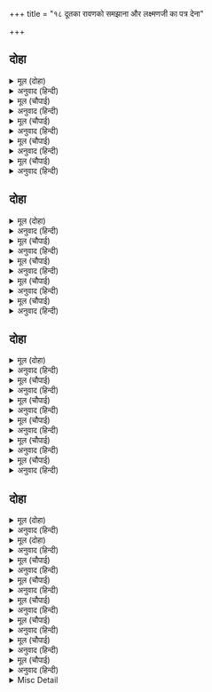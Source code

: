 +++
title = "१८ दूतका रावणको समझाना और लक्ष्मणजी का पत्र देना"

+++


## दोहा


<details><summary>मूल (दोहा)</summary>

की भइ भेंट कि फिरि गए श्रवन सुजसु सुनि मोर।  
कहसि न रिपु दल तेज बल बहुत चकित चित तोर॥ ५३॥
</details>

<details><summary>अनुवाद (हिन्दी)</summary>

उनसे तेरी भेंट हुई या वे कानोंसे मेरा सुयश सुनकर ही लौट गये? शत्रुसेनाका तेज और बल बताता क्यों नहीं? तेरा चित्त बहुत ही चकित (भौंचक्का-सा) हो रहा है॥ ५३॥
</details>

<details><summary>मूल (चौपाई)</summary>

नाथ कृपा करि पूँछेहु जैसें।  
मानहु कहा क्रोध तजि तैसें॥  
मिला जाइ जब अनुज तुम्हारा।  
जातहिं राम तिलक तेहि सारा॥
</details>

<details><summary>अनुवाद (हिन्दी)</summary>

[दूतने कहा—] हे नाथ! आपने जैसे कृपा करके पूछा है, वैसे ही क्रोध छोड़कर मेरा कहना मानिये (मेरी बातपर विश्वास कीजिये)। जब आपका छोटा भाई श्रीरामजीसे जाकर मिला, तब उसके पहुँचते ही श्रीरामजीने उसको राजतिलक कर दिया॥ १॥
</details>

<details><summary>मूल (चौपाई)</summary>

रावन दूत हमहि सुनि काना।  
कपिन्ह बाँधि दीन्हे दुख नाना॥  
श्रवन नासिका काटैं लागे।  
राम सपथ दीन्हें हम त्यागे॥
</details>

<details><summary>अनुवाद (हिन्दी)</summary>

हम रावणके दूत हैं, यह कानोंसे सुनकर वानरोंने हमें बाँधकर बहुत कष्ट दिये, यहाँतक कि वे हमारे नाक-कान काटने लगे। श्रीरामजीकी शपथ दिलानेपर कहीं उन्होंने हमको छोड़ा॥ २॥
</details>

<details><summary>मूल (चौपाई)</summary>

पूँछिहु नाथ राम कटकाई।  
बदन कोटि सत बरनि न जाई॥  
नाना बरन भालु कपि धारी।  
बिकटानन बिसाल भयकारी॥
</details>

<details><summary>अनुवाद (हिन्दी)</summary>

हे नाथ! आपने श्रीरामजीकी सेना पूछी; सो वह तो सौ करोड़ मुखोंसे भी वर्णन नहीं की जा सकती। अनेकों रंगोंके भालु और वानरोंकी सेना है, जो भयंकर मुखवाले, विशाल शरीरवाले और भयानक हैं॥ ३॥
</details>

<details><summary>मूल (चौपाई)</summary>

जेहिं पुर दहेउ हतेउ सुत तोरा।  
सकल कपिन्ह महँ तेहि बलु थोरा॥  
अमित नाम भट कठिन कराला।  
अमित नाग बल बिपुल बिसाला॥
</details>

<details><summary>अनुवाद (हिन्दी)</summary>

जिसने नगरको जलाया और आपके पुत्र अक्षयकुमारको मारा, उसका बल तो सब वानरोंमें थोड़ा है। असंख्य नामोंवाले बड़े ही कठोर और भयंकर योद्धा हैं। उनमें असंख्य हाथियोंका बल है और वे बड़े ही विशाल हैं॥ ४॥
</details>

## दोहा


<details><summary>मूल (दोहा)</summary>

द्विबिद मयंद नील नल अंगद गद बिकटासि।  
दधिमुख केहरि निसठ सठ जामवंत बलरासि॥ ५४॥
</details>

<details><summary>अनुवाद (हिन्दी)</summary>

द्विविद, मयंद, नील, नल, अंगद, गद, विकटास्य, दधिमुख, केसरी, निशठ, शठ और जाम्बवान्—ये सभी बलकी राशि हैं॥ ५४॥
</details>

<details><summary>मूल (चौपाई)</summary>

ए कपि सब सुग्रीव समाना।  
इन्ह सम कोटिन्ह गनइ को नाना॥  
राम कृपाँ अतुलित बल तिन्हहीं।  
तृन समान त्रैलोकहि गनहीं॥
</details>

<details><summary>अनुवाद (हिन्दी)</summary>

ये सब वानर बलमें सुग्रीवके समान हैं और इनके-जैसे [एक-दो नहीं] करोड़ों हैं, उन बहुत-सोंको गिन ही कौन सकता है? श्रीरामजीकी कृपासे उनमें अतुलनीय बल है। वे तीनों लोकोंको तृणके समान [तुच्छ] समझते हैं॥ १॥
</details>

<details><summary>मूल (चौपाई)</summary>

अस मैं सुना श्रवन दसकंधर।  
पदुम अठारह जूथप बंदर॥  
नाथ कटक महँ सो कपि नाहीं।  
जो न तुम्हहि जीतै रन माहीं॥
</details>

<details><summary>अनुवाद (हिन्दी)</summary>

हे दशग्रीव! मैंने कानोंसे ऐसा सुना है कि अठारह पद्म तो अकेले वानरोंके सेनापति हैं। हे नाथ! उस सेनामें ऐसा कोई वानर नहीं है, जो आपको रणमें न जीत सके॥ २॥
</details>

<details><summary>मूल (चौपाई)</summary>

परम क्रोध मीजहिं सब हाथा।  
आयसु पै न देहिं रघुनाथा॥  
सोषहिं सिंधु सहित झष ब्याला।  
पूरहिं न त भरि कुधर बिसाला॥
</details>

<details><summary>अनुवाद (हिन्दी)</summary>

सब-के-सब अत्यन्त क्रोधसे हाथ मीजते हैं। पर श्रीरघुनाथजी उन्हें आज्ञा नहीं देते। हम मछलियों और साँपोंसहित समुद्रको सोख लेंगे। नहीं तो, बड़े-बड़े पर्वतोंसे उसे भरकर पूर (पाट) देंगे॥ ३॥
</details>

<details><summary>मूल (चौपाई)</summary>

मर्दि गर्द मिलवहिं दससीसा।  
ऐसेइ बचन कहहिं सब कीसा॥  
गर्जहिं तर्जहिं सहज असंका।  
मानहुँ ग्रसन चहत हहिं लंका॥
</details>

<details><summary>अनुवाद (हिन्दी)</summary>

और रावणको मसलकर धूलमें मिला देंगे। सब वानर ऐसे ही वचन कह रहे हैं। सब सहज ही निडर हैं; इस प्रकार गरजते और डपटते हैं मानो लङ्काको निगल ही जाना चाहते हैं॥ ४॥
</details>

## दोहा


<details><summary>मूल (दोहा)</summary>

सहज सूर कपि भालु सब पुनि सिर पर प्रभु राम।  
रावन काल कोटि कहुँ जीति सकहिं संग्राम॥ ५५॥
</details>

<details><summary>अनुवाद (हिन्दी)</summary>

सब वानर-भालू सहज ही शूरवीर हैं फिर उनके सिरपर प्रभु (सर्वेश्वर) श्रीरामजी हैं। हे रावण! वे संग्राममें करोड़ों कालोंको जीत सकते हैं॥ ५५॥
</details>

<details><summary>मूल (चौपाई)</summary>

राम तेज बल बुधि बिपुलाई।  
सेष सहस सत सकहिं न गाई॥  
सक सर एक सोषि सत सागर।  
तव भ्रातहि पूँछेउ नय नागर॥
</details>

<details><summary>अनुवाद (हिन्दी)</summary>

श्रीरामचन्द्रजीके तेज (सामर्थ्य), बल और बुद्धिकी अधिकताको लाखों शेष भी नहीं गा सकते। वे एक ही बाणसे सैकड़ों समुद्रोंको सोख सकते हैं, परन्तु नीतिनिपुण श्रीरामजीने [नीतिकी रक्षाके लिये] आपके भाईसे उपाय पूछा॥ १॥
</details>

<details><summary>मूल (चौपाई)</summary>

तासु बचन सुनि सागर पाहीं।  
मागत पंथ कृपा मन माहीं॥  
सुनत बचन बिहसा दससीसा।  
जौं असि मति सहाय कृत कीसा॥
</details>

<details><summary>अनुवाद (हिन्दी)</summary>

उनके (आपके भाईके) वचन सुनकर वे (श्रीरामजी) समुद्रसे राह माँग रहे हैं, उनके मनमें कृपा भरी है [इसलिये वे उसे सोखते नहीं]। दूतके ये वचन सुनते ही रावण खूब हँसा [और बोला—] जब ऐसी बुद्धि है, तभी तो वानरोंको सहायक बनाया है॥ २॥
</details>

<details><summary>मूल (चौपाई)</summary>

सहज भीरु कर बचन दृढ़ाई।  
सागर सन ठानी मचलाई॥  
मूढ़ मृषा का करसि बड़ाई।  
रिपु बल बुद्धि थाह मैं पाई॥
</details>

<details><summary>अनुवाद (हिन्दी)</summary>

स्वाभाविक ही डरपोक विभीषणके वचनको प्रमाण करके उन्होंने समुद्रसे मचलना (बालहठ) ठाना है। अरे मूर्ख! झूठी बड़ाई क्या करता है! बस, मैंने शत्रु (राम) के बल और बुद्धिकी थाह पा ली॥ ३॥
</details>

<details><summary>मूल (चौपाई)</summary>

सचिव सभीत बिभीषन जाकें।  
बिजय बिभूति कहाँ जग ताकें॥  
सुनि खल बचन दूत रिस बाढ़ी।  
समय बिचारि पत्रिका काढ़ी॥
</details>

<details><summary>अनुवाद (हिन्दी)</summary>

जिसके विभीषण-जैसा डरपोक मन्त्री हो, उसे जगत् में विजय और विभूति (ऐश्वर्य) कहाँ! दुष्ट रावणके वचन सुनकर दूतको क्रोध बढ़ आया। उसने मौका समझकर पत्रिका निकाली॥ ४॥
</details>

<details><summary>मूल (चौपाई)</summary>

रामानुज दीन्ही यह  पाती।  
नाथ बचाइ जुड़ावहु छाती॥  
बिहसि बाम कर लीन्ही रावन।  
सचिव बोलि सठ लाग बचावन॥
</details>

<details><summary>अनुवाद (हिन्दी)</summary>

[और कहा—] श्रीरामजीके छोटे भाई लक्ष्मणने यह पत्रिका दी है। हे नाथ! इसे बचवाकर छाती ठंडी कीजिये। रावणने हँसकर उसे बायें हाथसे लिया और मन्त्रीको बुलवाकर वह मूर्ख उसे बँचाने लगा॥ ५॥
</details>

## दोहा


<details><summary>मूल (दोहा)</summary>

बातन्ह मनहि रिझाइ सठ जनि घालसि कुल खीस।  
राम बिरोध न उबरसि सरन बिष्नु अज ईस॥ ५६(क)॥
</details>

<details><summary>अनुवाद (हिन्दी)</summary>

[पत्रिकामें लिखा था—] अरे मूर्ख! केवल बातोंसे ही मनको रिझाकर अपने कुलको नष्ट-भ्रष्ट न कर! श्रीरामजीसे विरोध करके तू विष्णु, ब्रह्मा और महेशकी शरण जानेपर भी नहीं बचेगा॥ ५६(क)॥
</details>

<details><summary>मूल (दोहा)</summary>

की तजि मान अनुज इव प्रभु पद पंकज भृंग।  
होहि कि राम सरानल खल कुल सहित पतंग॥ ५६(ख)॥
</details>

<details><summary>अनुवाद (हिन्दी)</summary>

या तो अभिमान छोड़कर अपने छोटे भाई विभीषणकी भाँति प्रभुके चरण-कमलोंका भ्रमर बन जा। अथवा रे दुष्ट! श्रीरामजीके बाणरूपी अग्निमें परिवारसहित पतिंगा हो जा (दोनोंमेंसे जो अच्छा लगे सो कर)॥ ५६(ख)॥
</details>

<details><summary>मूल (चौपाई)</summary>

सुनत सभय मन मुख मुसुकाई।  
कहत दसानन सबहि सुनाई॥  
भूमि परा कर गहत अकासा।  
लघु तापस कर बाग बिलासा॥
</details>

<details><summary>अनुवाद (हिन्दी)</summary>

पत्रिका सुनते ही रावण मनमें भयभीत हो गया, परन्तु मुखसे (ऊपरसे) मुसकराता हुआ वह सबको सुनाकर कहने लगा—जैसे कोई पृथ्वीपर पड़ा हुआ हाथसे आकाशको पकड़नेकी चेष्टा करता हो, वैसे ही यह छोटा तपस्वी (लक्ष्मण) वाग्विलास करता है (डींग हाँकता है)॥ १॥
</details>

<details><summary>मूल (चौपाई)</summary>

कह सुक नाथ सत्य सब बानी।  
समुझहु छाड़ि प्रकृति अभिमानी॥  
सुनहु बचन मम परिहरि क्रोधा।  
नाथ राम सन तजहु बिरोधा॥
</details>

<details><summary>अनुवाद (हिन्दी)</summary>

शुक (दूत) ने कहा—हे नाथ! अभिमानी स्वभावको छोड़कर [इस पत्रमें लिखी] सब बातोंको सत्य समझिये। क्रोध छोड़कर मेरा वचन सुनिये। हे नाथ! श्रीरामजीसे वैर त्याग दीजिये॥ २॥
</details>

<details><summary>मूल (चौपाई)</summary>

अति कोमल रघुबीर सुभाऊ।  
जद्यपि अखिल लोक कर राऊ॥  
मिलत कृपा तुम्ह पर प्रभु करिही।  
उर अपराध न एकउ धरिही॥
</details>

<details><summary>अनुवाद (हिन्दी)</summary>

यद्यपि श्रीरघुवीर समस्त लोकोंके स्वामी हैं, पर उनका स्वभाव अत्यन्त ही कोमल है। मिलते ही प्रभु आपपर कृपा करेंगे और आपका एक भी अपराध वे हृदयमें नहीं रखेंगे॥ ३॥
</details>

<details><summary>मूल (चौपाई)</summary>

जनकसुता रघुनाथहि दीजे।  
एतना कहा मोर प्रभु कीजे॥  
जब तेहिं कहा देन बैदेही।  
चरन प्रहार कीन्ह सठ तेही॥
</details>

<details><summary>अनुवाद (हिन्दी)</summary>

जानकीजी श्रीरघुनाथजीको दे दीजिये। हे प्रभु! इतना कहना मेरा कीजिये। जब उस (दूत) ने जानकीजीको देनेके लिये कहा, तब दुष्ट रावणने उसको लात मारी॥ ४॥
</details>

<details><summary>मूल (चौपाई)</summary>

नाइ चरन सिरु चला सो तहाँ।  
कृपासिंधु रघुनायक जहाँ॥  
करि प्रनामु निज कथा सुनाई।  
राम कृपाँ आपनि गति पाई॥
</details>

<details><summary>अनुवाद (हिन्दी)</summary>

वह भी [विभीषणकी भाँति] चरणोंमें सिर नवाकर वहीं चला, जहाँ कृपासागर श्रीरघुनाथजी थे। प्रणाम करके उसने अपनी कथा सुनायी और श्रीरामजीकी कृपासे अपनी गति (मुनिका स्वरूप) पायी॥ ५॥
</details>

<details><summary>मूल (चौपाई)</summary>

रिषि अगस्ति कीं साप भवानी।  
राछस भयउ रहा मुनि ग्यानी॥  
बंदि राम पद बारहिं बारा।  
मुनि निज आश्रम कहुँ पगु धारा॥
</details>

<details><summary>अनुवाद (हिन्दी)</summary>

(शिवजी कहते हैं—) हे भवानी! वह ज्ञानी मुनि था, अगस्त्य ऋषिके शापसे राक्षस हो गया था। बार-बार श्रीरामजीके चरणोंकी वन्दना करके वह मुनि अपने आश्रमको चला गया॥ ६॥
</details>

<details><summary>Misc Detail</summary>


</details>
